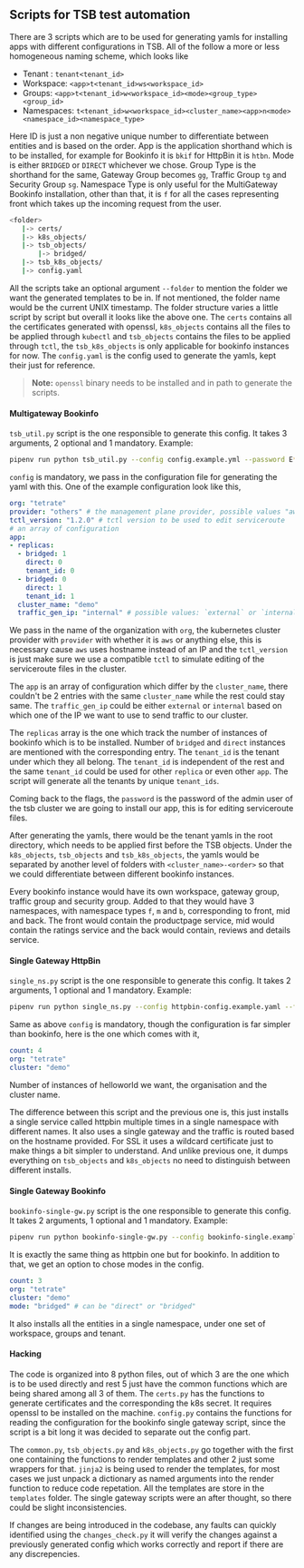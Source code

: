 ## Scripts for TSB test automation
There are 3 scripts which are to be used for generating yamls for installing apps with different configurations in TSB. All of the follow a more or less homogeneous naming scheme, which looks like
 
 - Tenant : `tenant<tenant_id>`
 - Workspace: `<app>t<tenant_id>ws<workspace_id>`
 - Groups: `<app>t<tenant_id>w<workspace_id><mode><group_type><group_id>`
 - Namespaces: `t<tenant_id>w<workspace_id><cluster_name><app>n<mode><namespace_id><namespace_type>`

 Here ID is just a non negative unique number to differentiate between entities and is based on the order. App is the application shorthand which is to be installed, for example for Bookinfo it is `bkif` for HttpBin it is `htbn`. Mode is either `BRIDGED` or `DIRECT` whichever we chose. Group Type is the shorthand for the same, Gateway Group becomes `gg`, Traffic Group `tg` and Security Group `sg`. Namespace Type is only useful for the MultiGateway Bookinfo installation, other than that, it is `f` for all the cases representing front which takes up the incoming request from the user.

 ```bash
 <folder>
    |-> certs/
    |-> k8s_objects/
    |-> tsb_objects/
        |-> bridged/
    |-> tsb_k8s_objects/
    |-> config.yaml
 ```

All the scripts take an optional argument `--folder` to mention the folder we want the generated templates to be in. If not mentioned, the folder name would be the current UNIX timestamp. The folder structure varies a little script by script but overall it looks like the above one. The `certs` contains all the certificates generated with openssl, `k8s_objects` contains all the files to be applied through `kubectl` and `tsb_objects` contains the files to be applied through `tctl`, the `tsb_k8s_objects` is only applicable for bookinfo instances for now. The `config.yaml` is the config used to generate the yamls, kept their just for reference.

> **Note:** `openssl` binary needs to be installed and in path to generate the scripts.

#### Multigateway Bookinfo
`tsb_util.py` script is the one responsible to generate this config. It takes 3 arguments, 2 optional and 1 mandatory. Example:
```bash
pipenv run python tsb_util.py --config config.example.yml --password E*oWGjD4Zf61IZ%i --folder apple
```
`config` is mandatory, we pass in the configuration file for generating the yaml with this. One of the example configuration look like this, 
```yaml
org: "tetrate"
provider: "others" # the management plane provider, possible values "aws", "others"
tctl_version: "1.2.0" # tctl version to be used to edit serviceroute
# an array of configuration
app:
- replicas:
  - bridged: 1
    direct: 0
    tenant_id: 0
  - bridged: 0
    direct: 1
    tenant_id: 1
  cluster_name: "demo"
  traffic_gen_ip: "internal" # possible values: `external` or `internal`
```
We pass in the name of the organization with `org`, the kubernetes cluster provider with `provider` with whether it is `aws` or anything else, this is necessary cause `aws` uses hostname instead of an IP and the `tctl_version` is just make sure we use a compatible `tctl` to simulate editing of the serviceroute files in the cluster. 

The `app` is an array of configuration which differ by the `cluster_name`, there couldn't be 2 entries with the same `cluster_name` while the rest could stay same. The `traffic_gen_ip` could be either `external` or `internal` based on which one of the IP we want to use to send traffic to our cluster.

The `replicas` array is the one which track the number of instances of bookinfo which is to be installed. Number of `bridged` and `direct` instances are mentioned with the corresponding entry. The `tenant_id` is the tenant under which they all belong. The `tenant_id` is independent of the rest and the same `tenant_id` could be used for other `replica` or even other `app`. The script will generate all the tenants by unique `tenant_ids`.

Coming back to the flags, the `password` is the password of the admin user of the tsb cluster we are going to install our app, this is for editing serviceroute files.

After generating the yamls, there would be the tenant yamls in the root directory, which needs to be applied first before the TSB objects. Under the `k8s_objects`, `tsb_objects` and `tsb_k8s_objects`, the yamls would be separated by another level of folders with `<cluster_name>-<order>` so that we could differentiate between different bookinfo instances.

Every bookinfo instance would have its own workspace, gateway group, traffic group and security group. Added to that they would have 3 namespaces, with namespace types `f`, `m` and `b`, corresponding to front, mid and back. The front would contain the productpage service, mid would contain the ratings service and the back would contain, reviews and details service.

#### Single Gateway HttpBin
`single_ns.py` script is the one responsible to generate this config. It takes 2 arguments, 1 optional and 1 mandatory. Example:
```bash
pipenv run python single_ns.py --config httpbin-config.example.yaml --folder orange
```
Same as above `config` is mandatory, though the configuration is far simpler than bookinfo, here is the one which comes with it,
```yaml
count: 4
org: "tetrate"
cluster: "demo"
```
Number of instances of helloworld we want, the organisation and the cluster name.

The difference between this script and the previous one is, this just installs a single service called httpbin multiple times in a single namespace with different names. It also uses a single gateway and the traffic is routed based on the hostname provided. For SSL it uses a wildcard certificate just to make things a bit simpler to understand. And unlike previous one, it dumps everything on `tsb_objects` and `k8s_objects` no need to distinguish between different installs.

#### Single Gateway Bookinfo
`bookinfo-single-gw.py` script is the one responsible to generate this config. It takes 2 arguments, 1 optional and 1 mandatory. Example:
```bash
pipenv run python bookinfo-single-gw.py --config bookinfo-single.example.yml --folder mango
```
It is exactly the same thing as httpbin one but for bookinfo. In addition to that, we get an option to chose modes in the config.
```yaml
count: 3
org: "tetrate"
cluster: "demo"
mode: "bridged" # can be "direct" or "bridged"
```

It also installs all the entities in a single namespace, under one set of workspace, groups and tenant. 


#### Hacking

The code is organized into 8 python files, out of which 3 are the one which is to be used directly and rest 5 just have the common functions which are being shared among all 3 of them. The `certs.py` has the functions to generate certificates and the corresponding the k8s secret. It requires openssl to be installed on the machine. `config.py` contains the functions for reading the configuration for the bookinfo single gateway script, since the script is a bit long it was decided to separate out the config part. 

The `common.py`, `tsb_objects.py` and `k8s_objects.py` go together with the first one containing the functions to render templates and other 2 just some wrappers for that. `jinja2` is being used to render the templates, for most cases we just unpack a dictionary as named arguments into the render function to reduce code repetation. All the templates are store in the `templates` folder. The single gateway scripts were an after thought, so there could be slight inconsistencies.

If changes are being introduced in the codebase, any faults can quickly identified using the `changes_check.py` it will verify the changes against a previously generated config which works correctly and report if there are any discrepencies.
